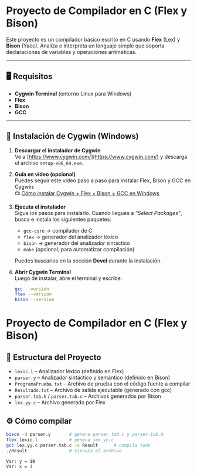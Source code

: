 # Proyecto de Compilador en C (Flex y Bison)

Este proyecto es un compilador básico escrito en C usando **Flex** (Lex) y **Bison** (Yacc). Analiza e interpreta un lenguaje simple que soporta declaraciones de variables y operaciones aritméticas.

---

## 🖥️ Requisitos

- **Cygwin Terminal** (entorno Linux para Windows)
- **Flex**
- **Bison**
- **GCC**

---

## 💾 Instalación de Cygwin (Windows)

1. **Descargar el instalador de Cygwin**  
   Ve a [https://www.cygwin.com/](https://www.cygwin.com/) y descarga el archivo `setup-x86_64.exe`.

2. **Guía en video (opcional)**  
   Puedes seguir este video paso a paso para instalar Flex, Bison y GCC en Cygwin:  
   📺 [Cómo instalar Cygwin + Flex + Bison + GCC en Windows](https://www.youtube.com/watch?v=nO4SIa3pe0I)

3. **Ejecuta el instalador**  
   Sigue los pasos para instalarlo. Cuando llegues a *"Select Packages"*, busca e instala los siguientes paquetes:

   - `gcc-core` → compilador de C
   - `flex` → generador del analizador léxico
   - `bison` → generador del analizador sintáctico
   - `make` (opcional, para automatizar compilación)

   Puedes buscarlos en la sección **Devel** durante la instalación.

4. **Abrir Cygwin Terminal**  
   Luego de instalar, abre el terminal y escribe:

   ```bash
   gcc --version
   flex --version
   bison --version
   
# Proyecto de Compilador en C (Flex y Bison)
## 📁 Estructura del Proyecto

- `lexic.l` – Analizador léxico (definido en Flex)
- `parser.y` – Analizador sintáctico y semántico (definido en Bison)
- `ProgramaPrueba.txt` – Archivo de prueba con el código fuente a compilar
- `Resultado.txt` – Archivo de salida ejecutable (generado con gcc)
- `parser.tab.h` / `parser.tab.c` – Archivos generados por Bison
- `lex.yy.c` – Archivo generado por Flex

## ⚙️ Cómo compilar

   ```bash
   bison -d parser.y       # genera parser.tab.c y parser.tab.h
   flex lexic.l            # genera lex.yy.c
   gcc lex.yy.c parser.tab.c -o Result      # compila todo
   ./Result                # ejecuta el archivo

   Var: y = 10
   Var: x = 3

